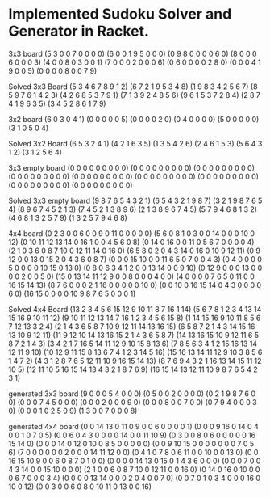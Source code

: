 # Implemented Sudoku Solver and Generator in Racket.

3x3 board
(5 3 0 0 7 0 0 0 0)
(6 0 0 1 9 5 0 0 0)
(0 9 8 0 0 0 0 6 0)
(8 0 0 0 6 0 0 0 3)
(4 0 0 8 0 3 0 0 1)
(7 0 0 0 2 0 0 0 6)
(0 6 0 0 0 0 2 8 0)
(0 0 0 4 1 9 0 0 5)
(0 0 0 0 8 0 0 7 9)

Solved 3x3 Board
(5 3 4 6 7 8 9 1 2)
(6 7 2 1 9 5 3 4 8)
(1 9 8 3 4 2 5 6 7)
(8 5 9 7 6 1 4 2 3)
(4 2 6 8 5 3 7 9 1)
(7 1 3 9 2 4 8 5 6)
(9 6 1 5 3 7 2 8 4)
(2 8 7 4 1 9 6 3 5)
(3 4 5 2 8 6 1 7 9)

3x2 board
(6 0 3 0 4 1)
(0 0 0 0 0 5)
(0 0 0 0 2 0)
(0 4 0 0 0 0)
(5 0 0 0 0 0)
(3 1 0 5 0 4)

Solved 3x2 Board
(6 5 3 2 4 1)
(4 2 1 6 3 5)
(1 3 5 4 2 6)
(2 4 6 1 5 3)
(5 6 4 3 1 2)
(3 1 2 5 6 4)

3x3 empty board
(0 0 0 0 0 0 0 0 0)
(0 0 0 0 0 0 0 0 0)
(0 0 0 0 0 0 0 0 0)
(0 0 0 0 0 0 0 0 0)
(0 0 0 0 0 0 0 0 0)
(0 0 0 0 0 0 0 0 0)
(0 0 0 0 0 0 0 0 0)
(0 0 0 0 0 0 0 0 0)
(0 0 0 0 0 0 0 0 0)

Solved 3x3 empty board
(9 8 7 6 5 4 3 2 1)
(6 5 4 3 2 1 9 8 7)
(3 2 1 9 8 7 6 5 4)
(8 9 6 7 4 5 2 1 3)
(7 4 5 2 1 3 8 9 6)
(2 1 3 8 9 6 7 4 5)
(5 7 9 4 6 8 1 3 2)
(4 6 8 1 3 2 5 7 9)
(1 3 2 5 7 9 4 6 8)

4x4 board
(0 2 3 0 0 6 0 0 9 0 11 0 0 0 0 0)
(5 6 0 8 1 0 3 0 0 14 0 0 0 10 0 12)
(0 10 11 12 13 14 0 16 1 0 0 4 5 6 0 8)
(0 14 0 16 0 0 11 0 5 6 7 0 0 0 0 4)
(2 1 0 3 6 0 8 7 10 0 12 11 14 0 16 0)
(6 5 8 0 2 0 4 3 14 0 16 0 10 9 12 11)
(0 9 12 0 0 13 0 15 2 0 4 3 6 0 8 7)
(0 0 0 15 10 0 0 11 6 5 0 7 0 0 4 3)
(0 4 0 0 0 0 5 0 0 0 0 10 15 0 13 0)
(0 8 0 6 3 4 1 2 0 0 13 14 0 0 9 10)
(0 12 9 0 0 0 13 0 0 0 0 2 0 0 5 0)
(15 0 13 14 11 12 9 0 0 8 0 0 0 4 0 0)
(4 0 0 0 0 7 6 5 0 11 0 0 16 15 14 13)
(8 7 6 0 0 0 2 1 16 0 0 0 0 0 10 0)
(0 0 10 0 16 15 14 0 4 3 0 0 0 0 6 0)
(16 15 0 0 0 0 10 9 8 7 6 5 0 0 0 1)

Solved 4x4 Board
(13 2 3 4 5 6 15 12 9 10 11 8 7 16 1 14)
(5 6 7 8 1 2 3 4 13 14 15 16 9 10 11 12)
(9 10 11 12 13 14 7 16 1 2 3 4 5 6 15 8)
(1 14 15 16 9 10 11 8 5 6 7 12 13 3 2 4)
(2 1 4 3 6 5 8 7 10 9 12 11 14 13 16 15)
(6 5 8 7 2 1 4 3 14 15 16 13 10 9 12 11)
(11 9 12 10 14 13 16 15 2 1 4 3 6 5 8 7)
(14 13 16 15 10 9 12 11 6 5 8 7 2 1 4 3)
(3 4 2 1 7 16 5 14 11 12 9 10 15 8 13 6)
(7 8 5 6 3 4 1 2 15 16 13 14 12 11 9 10)
(10 12 9 11 15 8 13 6 7 4 1 2 3 14 5 16)
(15 16 13 14 11 12 9 10 3 8 5 6 1 4 7 2)
(4 3 1 2 8 7 6 5 12 11 10 9 16 15 14 13)
(8 7 6 9 4 3 2 1 16 13 14 15 11 12 10 5)
(12 11 10 5 16 15 14 13 4 3 2 1 8 7 6 9)
(16 15 14 13 12 11 10 9 8 7 6 5 4 2 3 1)

generated 3x3 board
(9 0 0 0 5 4 0 0 0)
(0 5 0 0 2 0 0 0 0)
(0 2 1 9 8 7 6 0 0)
(0 0 0 7 4 5 0 0 0)
(0 0 0 2 0 0 0 9 0)
(0 0 0 8 0 0 7 0 0)
(0 7 9 4 0 0 0 3 0)
(0 0 0 1 0 2 5 0 9)
(1 3 0 0 7 0 0 0 8)

generated 4x4 board
(0 0 14 13 0 11 0 9 0 0 6 0 0 0 0 1)
(0 0 0 9 16 0 14 0 4 0 0 1 0 7 0 5)
(0 0 6 0 4 3 0 0 0 0 14 0 0 11 10 9)
(0 3 0 0 8 0 6 0 0 0 0 0 16 15 14 0)
(0 0 0 14 0 12 0 10 0 8 5 0 0 0 0 0)
(0 0 9 10 15 0 0 0 0 0 0 0 7 0 5 6)
(7 0 0 0 0 0 0 2 0 0 0 14 11 12 0 0)
(0 4 1 0 7 8 0 6 11 0 0 10 0 0 13 0)
(0 0 16 15 10 9 0 0 6 0 8 7 0 1 0 0)
(0 0 0 0 14 13 0 15 0 1 4 3 6 0 0 0)
(0 0 0 7 0 0 4 3 14 0 0 15 10 0 0 0)
(2 1 0 0 6 0 8 7 10 0 12 11 0 0 16 0)
(0 14 0 16 0 10 0 0 0 6 7 0 0 0 3 4)
(0 0 0 0 13 14 0 0 0 2 0 4 0 0 7 0)
(0 0 7 0 1 0 3 4 0 0 0 16 0 10 0 12)
(0 0 3 0 0 6 0 8 0 10 11 0 13 0 0 16)
